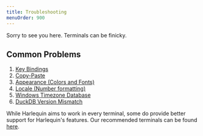 ```yaml
---
title: Troubleshooting
menuOrder: 900
---
```


Sorry to see you here. Terminals can be finicky.

## Common Problems

1. [Key Bindings](key-bindings)
1. [Copy-Paste](copying-and-pasting)
1. [Appearance (Colors and Fonts)](appearance)
1. [Locale (Number formatting)](locale)
1. [Windows Timezone Database](timezone-windows)
1. [DuckDB Version Mismatch](duckdb-version-mismatch)

While Harlequin aims to work in every terminal, some do provide better support for Harlequin's features.
Our recommended terminals can be found [here](terminal-recommendations).
